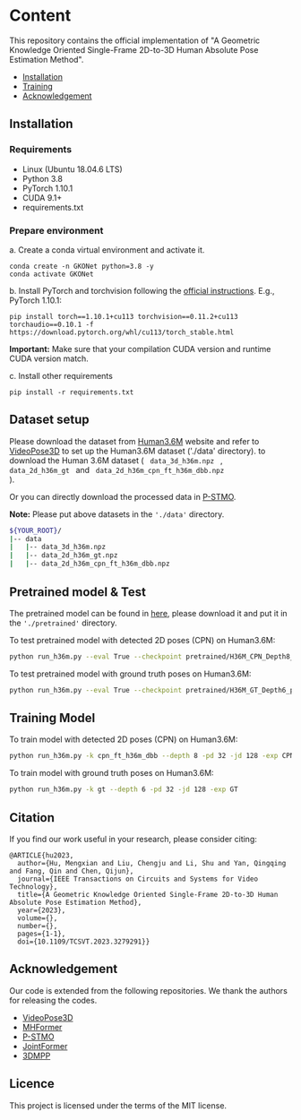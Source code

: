 # Content
This repository contains the official implementation of "A Geometric Knowledge Oriented Single-Frame 2D-to-3D Human Absolute Pose Estimation Method".

- [Installation](#installation)
- [Training](#prepare-environment)
- [Acknowledgement](#acknowledgement)

## Installation
### Requirements

- Linux (Ubuntu 18.04.6 LTS) 
- Python 3.8
- PyTorch 1.10.1
- CUDA 9.1+
- requirements.txt

### Prepare environment

a. Create a conda virtual environment and activate it.

```shell
conda create -n GKONet python=3.8 -y
conda activate GKONet
```

b. Install PyTorch and torchvision following the [official instructions](https://pytorch.org/).
E.g., PyTorch 1.10.1:
```shell
pip install torch==1.10.1+cu113 torchvision==0.11.2+cu113 torchaudio==0.10.1 -f https://download.pytorch.org/whl/cu113/torch_stable.html
```

**Important:** Make sure that your compilation CUDA version and runtime CUDA version match.

c. Install other requirements

```shell
pip install -r requirements.txt
```

## Dataset setup
Please download the dataset from [Human3.6M](http://vision.imar.ro/human3.6m/) website and refer to [VideoPose3D](https://github.com/facebookresearch/VideoPose3D) to set up the Human3.6M dataset ('./data' directory). 
to download the Human 3.6M dataset (
<code>
data_3d_h36m.npz 
</code>
,
<code>
data_2d_h36m_gt
</code>
and 
<code>
data_2d_h36m_cpn_ft_h36m_dbb.npz
</code>
).

Or you can directly download the processed data in 
[P-STMO](https://github.com/paTRICK-swk/P-STMO).

**Note:** Please put above datasets in the `'./data'` directory.

```bash
${YOUR_ROOT}/
|-- data
|   |-- data_3d_h36m.npz
|   |-- data_2d_h36m_gt.npz
|   |-- data_2d_h36m_cpn_ft_h36m_dbb.npz
```

## Pretrained model & Test
The pretrained model can be found in [here]([https://www.aliyundrive.com/s/b1SqfDxXRjQ](https://drive.google.com/drive/folders/1d2_tS51c4mcv_cimCT-2mJCaLIbdBMz8?usp=sharing)), please download it and put it in the `'./pretrained'` directory. 

To test pretrained model with detected 2D poses (CPN) on Human3.6M:

```bash
python run_h36m.py --eval True --checkpoint pretrained/H36M_CPN_Depth8_p1_50_43.pth --depth 8 -g 0 -exp TEST
```

To test pretrained model with ground truth poses on Human3.6M:

```bash
python run_h36m.py --eval True --checkpoint pretrained/H36M_GT_Depth6_p1_33_98.pth --depth 6 -g 0 -exp TEST -k gt
```

## Training Model
To train model with detected 2D poses (CPN) on Human3.6M:

```bash
python run_h36m.py -k cpn_ft_h36m_dbb --depth 8 -pd 32 -jd 128 -exp CPN
```

To train model with ground truth poses on Human3.6M:

```bash
python run_h36m.py -k gt --depth 6 -pd 32 -jd 128 -exp GT
```

## Citation
If you find our work useful in your research, please consider citing:

    @ARTICLE{hu2023,
      author={Hu, Mengxian and Liu, Chengju and Li, Shu and Yan, Qingqing and Fang, Qin and Chen, Qijun},
      journal={IEEE Transactions on Circuits and Systems for Video Technology}, 
      title={A Geometric Knowledge Oriented Single-Frame 2D-to-3D Human Absolute Pose Estimation Method}, 
      year={2023},
      volume={},
      number={},
      pages={1-1},
      doi={10.1109/TCSVT.2023.3279291}}

## Acknowledgement

Our code is extended from the following repositories. We thank the authors for releasing the codes. 

- [VideoPose3D](https://github.com/facebookresearch/VideoPose3D)
- [MHFormer](https://github.com/Vegetebird/MHFormer)
- [P-STMO](https://github.com/paTRICK-swk/P-STMO)
- [JointFormer](https://github.com/seblutz/JointFormer)
- [3DMPP](https://github.com/3dpose/3D-Multi-Person-Pose)


## Licence

This project is licensed under the terms of the MIT license.

<div align="left">

